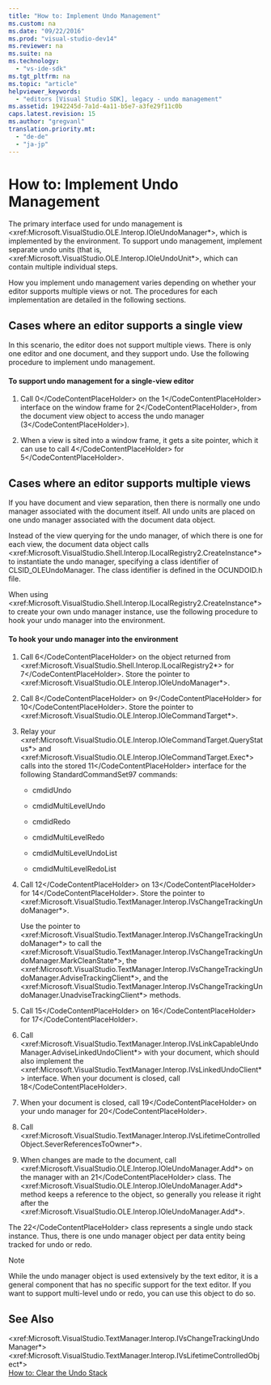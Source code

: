 ```yaml
---
title: "How to: Implement Undo Management"
ms.custom: na
ms.date: "09/22/2016"
ms.prod: "visual-studio-dev14"
ms.reviewer: na
ms.suite: na
ms.technology: 
  - "vs-ide-sdk"
ms.tgt_pltfrm: na
ms.topic: "article"
helpviewer_keywords: 
  - "editors [Visual Studio SDK], legacy - undo management"
ms.assetid: 1942245d-7a1d-4a11-b5e7-a3fe29f11c0b
caps.latest.revision: 15
ms.author: "gregvanl"
translation.priority.mt: 
  - "de-de"
  - "ja-jp"
---
```

# How to: Implement Undo Management
The primary interface used for undo management is \<xref:Microsoft.VisualStudio.OLE.Interop.IOleUndoManager*>, which is implemented by the environment. To support undo management, implement separate undo units (that is, \<xref:Microsoft.VisualStudio.OLE.Interop.IOleUndoUnit*>, which can contain multiple individual steps.  
  
 How you implement undo management varies depending on whether your editor supports multiple views or not. The procedures for each implementation are detailed in the following sections.  
  
## Cases where an editor supports a single view  
 In this scenario, the editor does not support multiple views. There is only one editor and one document, and they support undo. Use the following procedure to implement undo management.  
  
#### To support undo management for a single-view editor  
  
1.  Call <CodeContentPlaceHolder>0\</CodeContentPlaceHolder> on the <CodeContentPlaceHolder>1\</CodeContentPlaceHolder> interface on the window frame for <CodeContentPlaceHolder>2\</CodeContentPlaceHolder>, from the document view object to access the undo manager (<CodeContentPlaceHolder>3\</CodeContentPlaceHolder>).  
  
2.  When a view is sited into a window frame, it gets a site pointer, which it can use to call <CodeContentPlaceHolder>4\</CodeContentPlaceHolder> for <CodeContentPlaceHolder>5\</CodeContentPlaceHolder>.  
  
## Cases where an editor supports multiple views  
 If you have document and view separation, then there is normally one undo manager associated with the document itself. All undo units are placed on one undo manager associated with the document data object.  
  
 Instead of the view querying for the undo manager, of which there is one for each view, the document data object calls \<xref:Microsoft.VisualStudio.Shell.Interop.ILocalRegistry2.CreateInstance*> to instantiate the undo manager, specifying a class identifier of CLSID_OLEUndoManager. The class identifier is defined in the OCUNDOID.h file.  
  
 When using \<xref:Microsoft.VisualStudio.Shell.Interop.ILocalRegistry2.CreateInstance*> to create your own undo manager instance, use the following procedure to hook your undo manager into the environment.  
  
#### To hook your undo manager into the environment  
  
1.  Call <CodeContentPlaceHolder>6\</CodeContentPlaceHolder> on the object returned from \<xref:Microsoft.VisualStudio.Shell.Interop.ILocalRegistry2*> for <CodeContentPlaceHolder>7\</CodeContentPlaceHolder>. Store the pointer to \<xref:Microsoft.VisualStudio.OLE.Interop.IOleUndoManager*>.  
  
2.  Call <CodeContentPlaceHolder>8\</CodeContentPlaceHolder> on <CodeContentPlaceHolder>9\</CodeContentPlaceHolder> for <CodeContentPlaceHolder>10\</CodeContentPlaceHolder>. Store the pointer to \<xref:Microsoft.VisualStudio.OLE.Interop.IOleCommandTarget*>.  
  
3.  Relay your \<xref:Microsoft.VisualStudio.OLE.Interop.IOleCommandTarget.QueryStatus*> and \<xref:Microsoft.VisualStudio.OLE.Interop.IOleCommandTarget.Exec*> calls into the stored <CodeContentPlaceHolder>11\</CodeContentPlaceHolder> interface for the following StandardCommandSet97 commands:  
  
    -   cmdidUndo  
  
    -   cmdidMultiLevelUndo  
  
    -   cmdidRedo  
  
    -   cmdidMultiLevelRedo  
  
    -   cmdidMultiLevelUndoList  
  
    -   cmdidMultiLevelRedoList  
  
4.  Call <CodeContentPlaceHolder>12\</CodeContentPlaceHolder> on <CodeContentPlaceHolder>13\</CodeContentPlaceHolder> for <CodeContentPlaceHolder>14\</CodeContentPlaceHolder>. Store the pointer to \<xref:Microsoft.VisualStudio.TextManager.Interop.IVsChangeTrackingUndoManager*>.  
  
     Use the pointer to \<xref:Microsoft.VisualStudio.TextManager.Interop.IVsChangeTrackingUndoManager*> to call the \<xref:Microsoft.VisualStudio.TextManager.Interop.IVsChangeTrackingUndoManager.MarkCleanState*>, the \<xref:Microsoft.VisualStudio.TextManager.Interop.IVsChangeTrackingUndoManager.AdviseTrackingClient*>, and the \<xref:Microsoft.VisualStudio.TextManager.Interop.IVsChangeTrackingUndoManager.UnadviseTrackingClient*> methods.  
  
5.  Call <CodeContentPlaceHolder>15\</CodeContentPlaceHolder> on <CodeContentPlaceHolder>16\</CodeContentPlaceHolder> for <CodeContentPlaceHolder>17\</CodeContentPlaceHolder>.  
  
6.  Call \<xref:Microsoft.VisualStudio.TextManager.Interop.IVsLinkCapableUndoManager.AdviseLinkedUndoClient*> with your document, which should also implement the \<xref:Microsoft.VisualStudio.TextManager.Interop.IVsLinkedUndoClient*> interface. When your document is closed, call <CodeContentPlaceHolder>18\</CodeContentPlaceHolder>.  
  
7.  When your document is closed, call <CodeContentPlaceHolder>19\</CodeContentPlaceHolder> on your undo manager for <CodeContentPlaceHolder>20\</CodeContentPlaceHolder>.  
  
8.  Call \<xref:Microsoft.VisualStudio.TextManager.Interop.IVsLifetimeControlledObject.SeverReferencesToOwner*>.  
  
9. When changes are made to the document, call \<xref:Microsoft.VisualStudio.OLE.Interop.IOleUndoManager.Add*> on the manager with an <CodeContentPlaceHolder>21\</CodeContentPlaceHolder> class. The \<xref:Microsoft.VisualStudio.OLE.Interop.IOleUndoManager.Add*> method keeps a reference to the object, so generally you release it right after the \<xref:Microsoft.VisualStudio.OLE.Interop.IOleUndoManager.Add*>.  
  
 The <CodeContentPlaceHolder>22\</CodeContentPlaceHolder> class represents a single undo stack instance. Thus, there is one undo manager object per data entity being tracked for undo or redo.  
  
> [!NOTE]
>  While the undo manager object is used extensively by the text editor, it is a general component that has no specific support for the text editor. If you want to support multi-level undo or redo, you can use this object to do so.  
  
## See Also  
 \<xref:Microsoft.VisualStudio.TextManager.Interop.IVsChangeTrackingUndoManager*>   
 \<xref:Microsoft.VisualStudio.TextManager.Interop.IVsLifetimeControlledObject*>   
 [How to: Clear the Undo Stack](../vs140/how-to--clear-the-undo-stack.md)
